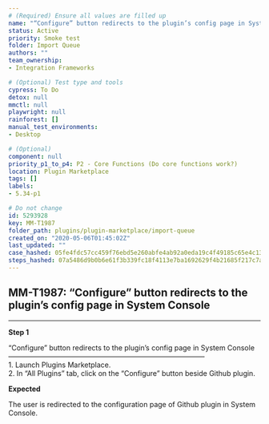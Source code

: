 ```yaml
---
# (Required) Ensure all values are filled up
name: "“Configure” button redirects to the plugin’s config page in System Console"
status: Active
priority: Smoke test
folder: Import Queue
authors: ""
team_ownership: 
- Integration Frameworks

# (Optional) Test type and tools
cypress: To Do
detox: null
mmctl: null
playwright: null
rainforest: []
manual_test_environments: 
- Desktop

# (Optional)
component: null
priority_p1_to_p4: P2 - Core Functions (Do core functions work?)
location: Plugin Marketplace
tags: []
labels: 
- 5.34-p1

# Do not change
id: 5293928
key: MM-T1987
folder_path: plugins/plugin-marketplace/import-queue
created_on: "2020-05-06T01:45:02Z"
last_updated: ""
case_hashed: 05fe4fdc57cc459f76ebd5e260abfe4ab92a0eda19c4f49185c65e4c13e1105780eacc355e0832857222da138a81cba0
steps_hashed: 07a5486d9b0b6e61f3b339fc18f4113e7ba1692629f4b21685f217c7a369e02ebd37dbed3973e7f21c755e35908b7dde
---
```


## MM-T1987: “Configure” button redirects to the plugin’s config page in System Console

---

**Step 1**

“Configure” button redirects to the plugin’s config page in System Console\
————————————————————————————\
1\. Launch Plugins Marketplace.\
2\. In “All Plugins” tab, click on the “Configure” button beside Github plugin.

**Expected**

The user is redirected to the configuration page of Github plugin in System Console.
